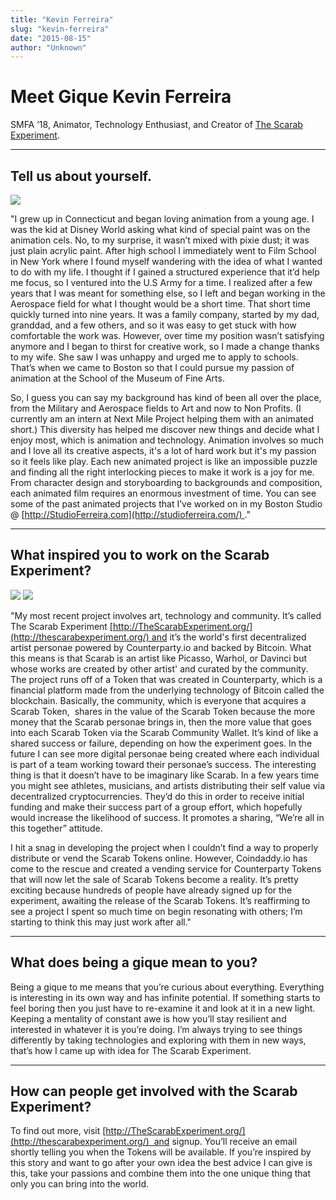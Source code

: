 ```yaml
---
title: "Kevin Ferreira"
slug: "kevin-ferreira"
date: "2015-08-15"
author: "Unknown"
---
```


# Meet Gique Kevin Ferreira

SMFA ’18, Animator, Technology Enthusiast, and Creator of [The Scarab Experiment](http://www.thescarabexperiment.org/).

* * *

## Tell us about yourself.

![](https://images.squarespace-cdn.com/content/v1/525f99bee4b09c141b6f8b0c/1439666940191-LTVWCUXCMOXJA4YV543Z/image-asset.jpeg?format=original)

"I grew up in Connecticut and began loving animation from a young age. I was the kid at Disney World asking what kind of special paint was on the animation cels. No, to my surprise, it wasn’t mixed with pixie dust; it was just plain acrylic paint. After high school I immediately went to Film School in New York where I found myself wandering with the idea of what I wanted to do with my life. I thought if I gained a structured experience that it’d help me focus, so I ventured into the U.S Army for a time. I realized after a few years that I was meant for something else, so I left and began working in the Aerospace field for what I thought would be a short time. That short time quickly turned into nine years. It was a family company, started by my dad, granddad, and a few others, and so it was easy to get stuck with how comfortable the work was. However, over time my position wasn’t satisfying anymore and I began to thirst for creative work, so I made a change thanks to my wife. She saw I was unhappy and urged me to apply to schools. That’s when we came to Boston so that I could pursue my passion of animation at the School of the Museum of Fine Arts.

So, I guess you can say my background has kind of been all over the place, from the Military and Aerospace fields to Art and now to Non Profits. (I currently am an intern at Next Mile Project helping them with an animated short.) This diversity has helped me discover new things and decide what I enjoy most, which is animation and technology. Animation involves so much and I love all its creative aspects, it's a lot of hard work but it's my passion so it feels like play. Each new animated project is like an impossible puzzle and finding all the right interlocking pieces to make it work is a joy for me. From character design and storyboarding to backgrounds and composition, each animated film requires an enormous investment of time. You can see some of the past animated projects that I’ve worked on in my Boston Studio @ [http://StudioFerreira.com](http://studioferreira.com/) ."

* * *

## What inspired you to work on the Scarab Experiment?

![](https://images.squarespace-cdn.com/content/v1/525f99bee4b09c141b6f8b0c/1439667164433-WM9IG7O7HEJ33QO0LTDD/image-asset.png?format=original) ![](https://images.squarespace-cdn.com/content/v1/525f99bee4b09c141b6f8b0c/1439667144630-NES5K6DD7PCR7EH1R6QM/image-asset.png?format=original)

"My most recent project involves art, technology and community. It’s called The Scarab Experiment [http://TheScarabExperiment.org/](http://thescarabexperiment.org/) and it’s the world's first decentralized artist personae powered by Counterparty.io and backed by Bitcoin. What this means is that Scarab is an artist like Picasso, Warhol, or Davinci but whose works are created by other artist' and curated by the community. The project runs off of a Token that was created in Counterparty, which is a financial platform made from the underlying technology of Bitcoin called the blockchain. Basically, the community, which is everyone that acquires a Scarab Token,  shares in the value of the Scarab Token because the more money that the Scarab personae brings in, then the more value that goes into each Scarab Token via the Scarab Community Wallet. It’s kind of like a shared success or failure, depending on how the experiment goes. In the future I can see more digital personae being created where each individual is part of a team working toward their personae’s success. The interesting thing is that it doesn’t have to be imaginary like Scarab. In a few years time you might see athletes, musicians, and artists distributing their self value via decentralized cryptocurrencies. They’d do this in order to receive initial funding and make their success part of a group effort, which hopefully would increase the likelihood of success. It promotes a sharing, “We’re all in this together” attitude.

I hit a snag in developing the project when I couldn’t find a way to properly distribute or vend the Scarab Tokens online. However, Coindaddy.io has come to the rescue and created a vending service for Counterparty Tokens that will now let the sale of Scarab Tokens become a reality. It’s pretty exciting because hundreds of people have already signed up for the experiment, awaiting the release of the Scarab Tokens. It’s reaffirming to see a project I spent so much time on begin resonating with others; I’m starting to think this may just work after all."

* * *

## What does being a gique mean to you?

Being a gique to me means that you’re curious about everything. Everything is interesting in its own way and has infinite potential. If something starts to feel boring then you just have to re-examine it and look at it in a new light. Keeping a mentality of constant awe is how you’ll stay resilient and interested in whatever it is you’re doing. I’m always trying to see things differently by taking technologies and exploring with them in new ways, that’s how I came up with idea for The Scarab Experiment.

* * *

## How can people get involved with the Scarab Experiment?

To find out more, visit [http://TheScarabExperiment.org/](http://thescarabexperiment.org/)  and signup. You’ll receive an email shortly telling you when the Tokens will be available. If you’re inspired by this story and want to go after your own idea the best advice I can give is this, take your passions and combine them into the one unique thing that only you can bring into the world.